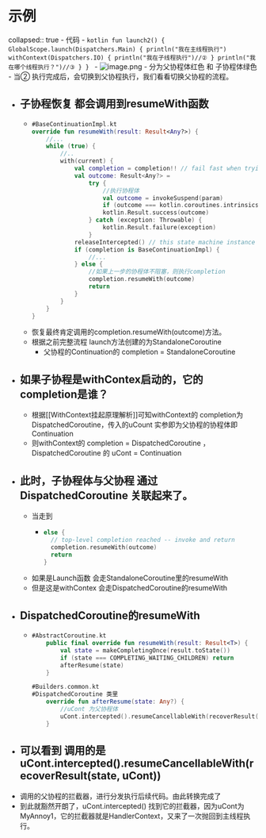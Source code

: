 # 示例
collapsed:: true
	- 代码
		- ```kotlin
		      fun launch2() {
		          GlobalScope.launch(Dispatchers.Main) {
		              println("我在主线程执行")
		              withContext(Dispatchers.IO) {
		                  println("我在子线程执行")//②
		              }
		              println("我在哪个线程执行？")//③
		          }
		      }
		  ```
	- ![image.png](https://p3-juejin.byteimg.com/tos-cn-i-k3u1fbpfcp/c91a3909e2394418bc2360e102ee2ab5~tplv-k3u1fbpfcp-zoom-in-crop-mark:1512:0:0:0.awebp)
	- 分为父协程体红色   和 子协程体绿色
	- 当② 执行完成后，会切换到父协程执行，我们看看切换父协程的流程。
- ## 子协程恢复 都会调用到resumeWith函数
	- ```kotlin
	  #BaseContinuationImpl.kt
	  override fun resumeWith(result: Result<Any?>) {
	      //...
	      while (true) {
	          //..
	          with(current) {
	              val completion = completion!! // fail fast when trying to resume continuation without completion
	              val outcome: Result<Any?> =
	                  try {
	                      //执行协程体
	                      val outcome = invokeSuspend(param)
	                      if (outcome === kotlin.coroutines.intrinsics.COROUTINE_SUSPENDED) return
	                      kotlin.Result.success(outcome)
	                  } catch (exception: Throwable) {
	                      kotlin.Result.failure(exception)
	                  }
	              releaseIntercepted() // this state machine instance is terminating
	              if (completion is BaseContinuationImpl) {
	                  //...
	              } else {
	                  //如果上一步的协程体不阻塞，则执行completion
	                  completion.resumeWith(outcome)
	                  return
	              }
	          }
	      }
	  }
	  ```
	- 恢复最终肯定调用的completion.resumeWith(outcome)方法。
	- 根据之前完整流程 launch方法创建的为StandaloneCoroutine
		- 父协程的Continuation的 completion = StandaloneCoroutine
- ## 如果子协程是withContex启动的，它的completion是谁？
	- 根据[[WithContext挂起原理解析]]可知withContext的 completion为DispatchedCoroutine，传入的uCount 实参即为父协程的协程体即Continuation
	- 则withContext的 completion = DispatchedCoroutine ，DispatchedCoroutine 的 uCont = Continuation
- ## 此时，子协程体与父协程 通过DispatchedCoroutine 关联起来了。
	- 当走到
		- ```kotlin
		  else {
		    // top-level completion reached -- invoke and return
		    completion.resumeWith(outcome)
		    return
		  }
		  ```
	- 如果是Launch函数 会走StandaloneCoroutine里的resumeWith
	- 但是这是withContex 会走DispatchedCoroutine的resumeWith
- ## DispatchedCoroutine的resumeWith
	- ```kotlin
	  #AbstractCoroutine.kt
	      public final override fun resumeWith(result: Result<T>) {
	          val state = makeCompletingOnce(result.toState())
	          if (state === COMPLETING_WAITING_CHILDREN) return
	          afterResume(state)
	      }
	  
	  #Builders.common.kt
	  #DispatchedCoroutine 类里
	      override fun afterResume(state: Any?) {
	          //uCont 为父协程体
	          uCont.intercepted().resumeCancellableWith(recoverResult(state, uCont))
	      }
	  ```
- ## 可以看到 调用的是uCont.intercepted().resumeCancellableWith(recoverResult(state, uCont))
- 调用的父协程的拦截器，进行分发执行后续代码。由此转换完成了
- 到此就豁然开朗了，uCont.intercepted() 找到它的拦截器，因为uCont为MyAnnoy1，它的拦截器就是HandlerContext，又来了一次抛回到主线程执行。